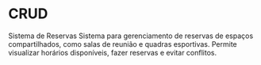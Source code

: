 # CRUD
Sistema de Reservas Sistema para gerenciamento de reservas de espaços compartilhados, como salas de reunião e quadras esportivas. Permite visualizar horários disponíveis, fazer reservas e evitar conflitos.
